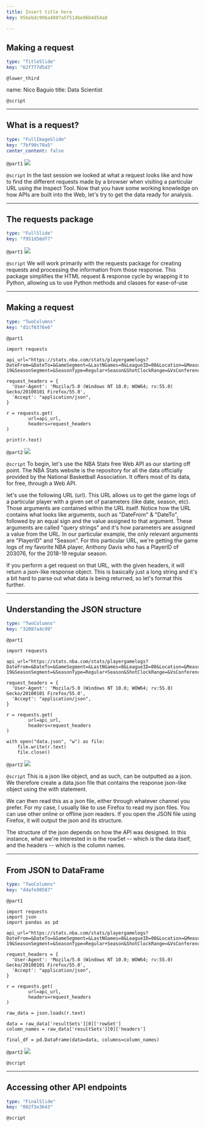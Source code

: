 ```yaml
---
title: Insert title here
key: 95bebdc996a4807a5f514be96b4d54a8

---
```

## Making a request

```yaml
type: "TitleSlide"
key: "62f777d5d3"
```

`@lower_third`

name: Nico Baguio
title: Data Scientist


`@script`



---
## What is a request?

```yaml
type: "FullImageSlide"
key: "7bf90c70a5"
center_content: false
```

`@part1`
![](https://imgur.com/Qp74qyv.png)


`@script`
In the last session we looked at what a request looks like and how to find the different requests made by a browser when visiting a particular URL using the Inspect Tool. Now that you have some working knowledge on how APIs are built into the Web, let's try to get the data ready for analysis.


---
## The requests package

```yaml
type: "FullSlide"
key: "f951d56df7"
```

`@part1`
![](https://i.imgur.com/N08knFZ.png)


`@script`
We will work primarily with the requests package for creating requests and processing the information from those response. This package simplifies the HTML request & response cycle by wrapping it to Python, allowing us to use Python methods and classes for ease-of-use


---
## Making a request

```yaml
type: "TwoColumns"
key: "d1cf0376e6"
```

`@part1`
```
import requests

api_url="https://stats.nba.com/stats/playergamelogs?DateFrom=&DateTo=&GameSegment=&LastNGames=0&LeagueID=00&Location=&MeasureType=Base&Month=0&OpponentTeamID=0&Outcome=&PORound=0&PaceAdjust=N&PerMode=Totals&Period=0&PlayerID=203076&PlusMinus=N&Rank=N&Season=2018-19&SeasonSegment=&SeasonType=Regular+Season&ShotClockRange=&VsConference=&VsDivision="

request_headers = {
  'User-Agent': 'Mozila/5.0 (Windows NT 10.0; WOW64; rv:55.0) Gecko/20100101 Firefox/55.0',
  'Accept': "application/json",
}

r = requests.get(
        url=api_url,
        headers=request_headers
)

print(r.text)
```


`@part2`
![](https://imgur.com/3v6e0IY.png)


`@script`
To begin, let's use the NBA Stats free Web API as our starting off point. The NBA Stats website is the repository for all the data officially provided by the National Basketball Association. It offers most of its data, for free, through a Web API.


let's use the following URL (url). This URL allows us to get the game logs of a particular player with a given set of parameters (like date, season, etc). Those arguments are contained within the URL itself. Notice how the URL contains what looks like arguments, such as "DateFrom" & "DateTo", followed by an equal sign and the value assigned to that argument. These arguments are called "query strings" and it's how parameters are assigned a value from the URL. In our particular example, the only relevant arguments are "PlayerID" and "Season". For this particular URL, we're getting the game logs of my favorite NBA player, Anthony Davis who has a PlayerID of 203076, for the 2018-19 regular season.

If you perform a get request on that URL, with the given headers, it will return a json-like response object. This is basically just a long string and it's a bit hard to parse out what data is being returned, so let's format this further.


---
## Understanding the JSON structure

```yaml
type: "TwoColumns"
key: "32087a4c99"
```

`@part1`
```
import requests

api_url="https://stats.nba.com/stats/playergamelogs?DateFrom=&DateTo=&GameSegment=&LastNGames=0&LeagueID=00&Location=&MeasureType=Base&Month=0&OpponentTeamID=0&Outcome=&PORound=0&PaceAdjust=N&PerMode=Totals&Period=0&PlayerID=203076&PlusMinus=N&Rank=N&Season=2018-19&SeasonSegment=&SeasonType=Regular+Season&ShotClockRange=&VsConference=&VsDivision="

request_headers = {
  'User-Agent': 'Mozila/5.0 (Windows NT 10.0; WOW64; rv:55.0) Gecko/20100101 Firefox/55.0',
  'Accept': "application/json",
}

r = requests.get(
        url=api_url,
        headers=request_headers
)

with open("data.json", "w") as file:
    file.write(r.text)
    file.close()
```


`@part2`
![](https://imgur.com/AB0nCbM.png)


`@script`
This is a json like object, and as such, can be outputted as a json. We therefore create a data.json file that contains the response json-like object using the with statement.

We can then read this as a json file, either through whatever channel you prefer. For my case, I usually like to use Firefox to read my json files. You can use other online or offline json readers. If you open the JSON file using Firefox, it will output the json and its structure.

The structure of the json depends on how the API was designed. In this instance, what we're interested in is the rowSet -- which is the data itself, and the headers -- which is the column names.


---
## From JSON to DataFrame

```yaml
type: "TwoColumns"
key: "d4afe98587"
```

`@part1`
```
import requests
import json
import pandas as pd

api_url="https://stats.nba.com/stats/playergamelogs?DateFrom=&DateTo=&GameSegment=&LastNGames=0&LeagueID=00&Location=&MeasureType=Base&Month=0&OpponentTeamID=0&Outcome=&PORound=0&PaceAdjust=N&PerMode=Totals&Period=0&PlayerID=203076&PlusMinus=N&Rank=N&Season=2018-19&SeasonSegment=&SeasonType=Regular+Season&ShotClockRange=&VsConference=&VsDivision="

request_headers = {
  'User-Agent': 'Mozila/5.0 (Windows NT 10.0; WOW64; rv:55.0) Gecko/20100101 Firefox/55.0',
  'Accept': "application/json",
}

r = requests.get(
        url=api_url,
        headers=request_headers
)

raw_data = json.loads(r.text)

data = raw_data['resultSets'][0]['rowSet']
column_names = raw_data['resultSets'][0]['headers']

final_df = pd.DataFrame(data=data, columns=column_names)
```


`@part2`
![](https://imgur.com/CU3XIl3.png)


`@script`



---
## Accessing other API endpoints

```yaml
type: "FinalSlide"
key: "082f3e3643"
```

`@script`


